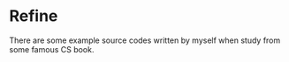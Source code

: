 # Refine
There are some example source codes written by myself when study from some famous CS book.
